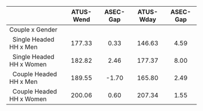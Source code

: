 
|                      |    ATUS-Wend |     ASEC-Gap |    ATUS-Wday |     ASEC-Gap |
| -------------------- | :----------: | :----------: | :----------: | :----------: |
| Couple x Gender      |              |              |              |              |
| &nbsp;&nbsp;Single Headed HH x Men |       177.33 |         0.33 |       146.63 |         4.59 |
| &nbsp;&nbsp;Single Headed HH x Women |       182.82 |         2.46 |       177.37 |         8.00 |
| &nbsp;&nbsp;Couple Headed HH x Men |       189.55 |        -1.70 |       165.80 |         2.49 |
| &nbsp;&nbsp;Couple Headed HH x Women |       200.06 |         0.60 |       207.34 |         1.55 |

